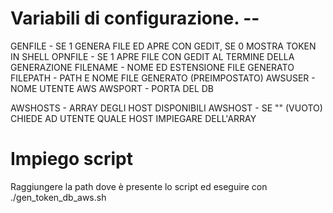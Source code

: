 # Variabili di configurazione. --

GENFILE  - SE 1 GENERA FILE ED APRE CON GEDIT, SE 0  MOSTRA TOKEN IN SHELL
OPNFILE  - SE 1 APRE FILE CON GEDIT AL TERMINE DELLA GENERAZIONE
FILENAME - NOME ED ESTENSIONE FILE GENERATO
FILEPATH - PATH E NOME FILE GENERATO (PREIMPOSTATO)
AWSUSER  - NOME UTENTE AWS
AWSPORT  - PORTA DEL DB

AWSHOSTS - ARRAY DEGLI HOST DISPONIBILI 
AWSHOST  - SE "" (VUOTO) CHIEDE AD UTENTE QUALE HOST IMPIEGARE DELL'ARRAY

# Impiego script

Raggiungere la path dove è presente lo script ed eseguire con ./gen_token_db_aws.sh

